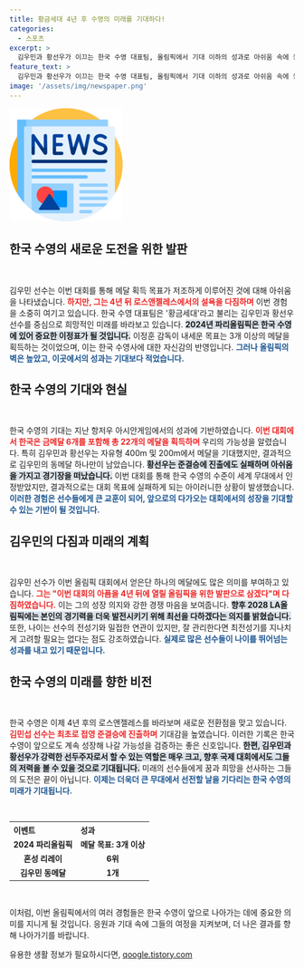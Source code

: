 ```yaml
---
title: 황금세대 4년 후 수영의 미래를 기대하다!
categories:
  - 스포츠
excerpt: >
  김우민과 황선우가 이끄는 한국 수영 대표팀, 올림픽에서 기대 이하의 성과로 아쉬움 속에 동메달 1개에 그쳐. 4년 뒤 LA에서 설욕하겠다는 다짐! 2024 파리올림픽의 희망과 도전, 한국 수영의 미래에 주목하라!
feature_text: >
  김우민과 황선우가 이끄는 한국 수영 대표팀, 올림픽에서 기대 이하의 성과로 아쉬움 속에 동메달 1개에 그쳐. 4년 뒤 LA에서 설욕하겠다는 다짐! 2024 파리올림픽의 희망과 도전, 한국 수영의 미래에 주목하라!
image: '/assets/img/newspaper.png'
---
```


<p><img src="/assets/img/newspaper.png" alt="kimp 속보" /></p>

<h2 data-ke-size="size26">한국 수영의 새로운 도전을 위한 발판</h2>

<p data-ke-size="size16">&nbsp;</p>

<p>김우민 선수는 이번 대회를 통해 메달 획득 목표가 저조하게 이루어진 것에 대해 아쉬움을 나타냈습니다. <b><span style="color: #ee2323;">하지만, 그는 4년 뒤 로스앤젤레스에서의 설욕을 다짐하며</span></b> 이번 경험을 소중히 여기고 있습니다. 한국 수영 대표팀은 '황금세대'라고 불리는 김우민과 황선우 선수를 중심으로 희망적인 미래를 바라보고 있습니다. <b><span style="background-color: #21538527;">2024년 파리올림픽은 한국 수영에 있어 중요한 이정표가 될 것입니다.</span></b> 이정훈 감독이 내세운 목표는 3개 이상의 메달을 획득하는 것이었으며, 이는 한국 수영사에 대한 자신감의 반영입니다. <b><span style="color: #1a5490;">그러나 올림픽의 벽은 높았고, 이곳에서의 성과는 기대보다 적었습니다.</span></b></p>

<h2 data-ke-size="size26">한국 수영의 기대와 현실</h2>

<p data-ke-size="size16">&nbsp;</p>

<p>한국 수영의 기대는 지난 항저우 아시안게임에서의 성과에 기반하였습니다. <b><span style="color: #ee2323;">이번 대회에서 한국은 금메달 6개를 포함해 총 22개의 메달을 획득하며</span></b> 우리의 가능성을 알렸습니다. 특히 김우민과 황선우는 자유형 400m 및 200m에서 메달을 기대했지만, 결과적으로 김우민의 동메달 하나만이 남았습니다. <b><span style="background-color: #21538527;">황선우는 준결승에 진출에도 실패하며 아쉬움을 가지고 경기장을 떠났습니다.</span></b> 이번 대회를 통해 한국 수영의 수준이 세계 무대에서 인정받았지만, 결과적으로는 대회 목표에 실패하게 되는 아이러니한 상황이 발생했습니다. <b><span style="color: #1a5490;">이러한 경험은 선수들에게 큰 교훈이 되어, 앞으로의 다가오는 대회에서의 성장을 기대할 수 있는 기반이 될 것입니다.</span></b></p>

<h2 data-ke-size="size26">김우민의 다짐과 미래의 계획</h2>

<p data-ke-size="size16">&nbsp;</p>

<p>김우민 선수가 이번 올림픽 대회에서 얻은단 하나의 메달에도 많은 의미를 부여하고 있습니다. <b><span style="color: #ee2323;">그는 "이번 대회의 아픔을 4년 뒤에 열릴 올림픽을 위한 발판으로 삼겠다"며 다짐하였습니다.</span></b> 이는 그의 성장 의지와 강한 경쟁 마음을 보여줍니다. <b><span style="background-color: #21538527;">향후 2028 LA올림픽에는 본인의 경기력을 더욱 발전시키기 위해 최선을 다하겠다는 의지를 밝혔습니다.</span></b> 또한, 나이는 선수의 전성기와 밀접한 연관이 있지만, 잘 관리한다면 최전성기를 지나치게 고려할 필요는 없다는 점도 강조하였습니다. <b><span style="color: #1a5490;">실제로 많은 선수들이 나이를 뛰어넘는 성과를 내고 있기 때문입니다.</span></b></p>

<h2 data-ke-size="size26">한국 수영의 미래를 향한 비전</h2>

<p data-ke-size="size16">&nbsp;</p>

<p>한국 수영은 이제 4년 후의 로스앤젤레스를 바라보며 새로운 전환점을 맞고 있습니다. <b><span style="color: #ee2323;">김민섭 선수는 최초로 접영 준결승에 진출하며</span></b> 기대감을 높였습니다. 이러한 기록은 한국 수영이 앞으로도 계속 성장해 나갈 가능성을 검증하는 좋은 신호입니다. <b><span style="background-color: #21538527;">한편, 김우민과 황선우가 강력한 선두주자로서 할 수 있는 역할은 매우 크고, 향후 국제 대회에서도 그들의 저력을 볼 수 있을 것으로 기대됩니다.</span></b> 미래의 선수들에게 꿈과 희망을 선사하는 그들의 도전은 끝이 아닙니다. <b><span style="color: #1a5490;">이제는 더욱더 큰 무대에서 선전할 날을 기다리는 한국 수영의 미래가 기대됩니다.</span></b></p>

<p data-ke-size="size16">&nbsp;</p>

<table style="width: 100%; border-collapse: collapse;">
    <tr>
        <th style="text-align: left;">이벤트</th>
        <th style="text-align: left;">성과</th>
    </tr>
    <tr>
        <td style="text-align: center; height: 17px;"><b>2024 파리올림픽</b></td>
        <td style="text-align: center; height: 17px;"><b>메달 목표: 3개 이상</b></td>
    </tr>
    <tr>
        <td style="text-align: center; height: 17px;"><b>혼성 리레이</b></td>
        <td style="text-align: center; height: 17px;"><b>6위</b></td>
    </tr>
    <tr>
        <td style="text-align: center; height: 17px;"><b>김우민 동메달</b></td>
        <td style="text-align: center; height: 17px;"><b>1개</b></td>
    </tr>
</table>

<p data-ke-size="size16">&nbsp;</p>

<p>이처럼, 이번 올림픽에서의 여러 경험들은 한국 수영이 앞으로 나아가는 데에 중요한 의미를 지니게 될 것입니다. 응원과 기대 속에 그들의 여정을 지켜보며, 더 나은 결과를 향해 나아가기를 바랍니다.</p>
유용한 생활 정보가 필요하시다면, <a href="https://qoogle.tistory.com" rel="dofollow">qoogle.tistory.com</a>


